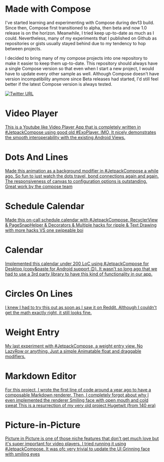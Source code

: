 # Made with Compose

I've started learning and experimenting with Compose during dev13 build. Since then, Compose first transitioned 
to alpha, then beta and now 1.0 release is on the horizon. Meanwhile, I tried keep up-to-date as much as I could. Nevertheless, 
many of my experiments that I published on Github as repositories or gists usually stayed behind due to my tendency to hop between projects.

I decided to bring many of my compose projects into one repository to make it easier to keep them up-to-date. This repository should always have 
a single Compose version so that even when I start a new project, I would have to update every other sample as well. Although Compose
doesn't have version incompatibility anymore since Beta releases had started, I'd still feel better if the latest Compose version 
is always tested.

[![Twitter URL](https://img.shields.io/twitter/url/https/twitter.com/halilozercan.svg?style=social&label=Follow%20%40halilozercan)](https://twitter.com/halilozercan)

# Video Player

[This is a Youtube like Video Player App that is completely written in #JetpackCompose using good old #ExoPlayer. IMO, It nicely demonstrates the smooth interoperability with the existing Android Views.](https://twitter.com/halilozercan/status/1372635576416006146)

# Dots And Lines

[Made this animation as a background modifier in #JetpackCompose a while ago. So fun to just watch the dots travel, bond connections again and again. The responsiveness of canvas to configuration options is outstanding. Great work by the compose team](https://twitter.com/halilozercan/status/1371197797400207368)

# Schedule Calendar

[Made this on-call schedule calendar with #JetpackCompose. RecyclerView & PageSnapHelper & Decorators & Multiple hacks for ripple & Text Drawing with more hacks VS one swipeable boi](https://twitter.com/halilozercan/status/1395862026073817089)

# Calendar

[Implemented this calendar under 200 LoC using #JetpackCompose for Desktop (copy&paste for Android support 🙃). It wasn't so long ago that we had to use a 3rd party library to have this kind of functionality in our app.](https://twitter.com/halilozercan/status/1382432402325262338)

# Circles On Lines

[I knew I had to try this out as soon as I saw it on Reddit. Although I couldn't get the math exactly right, it still looks fine.](https://twitter.com/halilozercan/status/1400202985335148550)

# Weight Entry

[My last experiment with #JetpackCompose, a weight entry view. No LazyRow or anything. Just a simple Animatable float and draggable modifiers.](https://twitter.com/halilozercan/status/1408437121858392064)

# Markdown Editor
[For this project, I wrote the first line of code around a year ago to have a composable Markdown renderer. Then, I completely forgot about why I even implemented the renderer Smiling face with open mouth and cold sweat This is a resurrection of my very old project Hugetwit (from 140 era)](https://twitter.com/halilozercan/status/1424352149664935936)

# Picture-in-Picture

[Picture in Picture is one of those niche features that don't get much love but it's super important for video players. I tried running it using #JetpackCompose. It was ofc very trivial to update the UI Grinning face with smiling eyes](https://twitter.com/halilozercan/status/1446982300311375877)
